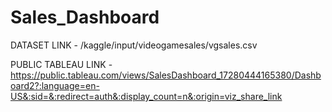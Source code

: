 # Sales_Dashboard

DATASET LINK -
/kaggle/input/videogamesales/vgsales.csv

PUBLIC TABLEAU LINK - https://public.tableau.com/views/SalesDashboard_17280444165380/Dashboard2?:language=en-US&:sid=&:redirect=auth&:display_count=n&:origin=viz_share_link
